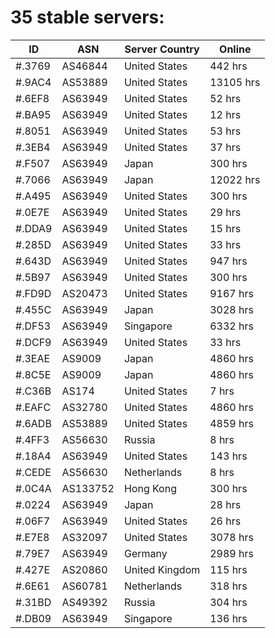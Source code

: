# 35 stable servers:

| ID | ASN | Server Country | Online |
| ------ | ------ | ------ | ------ |
| #.3769 | AS46844 | United States | 442 hrs |
| #.9AC4 | AS53889 | United States | 13105 hrs |
| #.6EF8 | AS63949 | United States | 52 hrs |
| #.BA95 | AS63949 | United States | 12 hrs |
| #.8051 | AS63949 | United States | 53 hrs |
| #.3EB4 | AS63949 | United States | 37 hrs |
| #.F507 | AS63949 | Japan | 300 hrs |
| #.7066 | AS63949 | Japan | 12022 hrs |
| #.A495 | AS63949 | United States | 300 hrs |
| #.0E7E | AS63949 | United States | 29 hrs |
| #.DDA9 | AS63949 | United States | 15 hrs |
| #.285D | AS63949 | United States | 33 hrs |
| #.643D | AS63949 | United States | 947 hrs |
| #.5B97 | AS63949 | United States | 300 hrs |
| #.FD9D | AS20473 | United States | 9167 hrs |
| #.455C | AS63949 | Japan | 3028 hrs |
| #.DF53 | AS63949 | Singapore | 6332 hrs |
| #.DCF9 | AS63949 | United States | 33 hrs |
| #.3EAE | AS9009 | Japan | 4860 hrs |
| #.8C5E | AS9009 | Japan | 4860 hrs |
| #.C36B | AS174 | United States | 7 hrs |
| #.EAFC | AS32780 | United States | 4860 hrs |
| #.6ADB | AS53889 | United States | 4859 hrs |
| #.4FF3 | AS56630 | Russia | 8 hrs |
| #.18A4 | AS63949 | United States | 143 hrs |
| #.CEDE | AS56630 | Netherlands | 8 hrs |
| #.0C4A | AS133752 | Hong Kong | 300 hrs |
| #.0224 | AS63949 | Japan | 28 hrs |
| #.06F7 | AS63949 | United States | 26 hrs |
| #.E7E8 | AS32097 | United States | 3078 hrs |
| #.79E7 | AS63949 | Germany | 2989 hrs |
| #.427E | AS20860 | United Kingdom | 115 hrs |
| #.6E61 | AS60781 | Netherlands | 318 hrs |
| #.31BD | AS49392 | Russia | 304 hrs |
| #.DB09 | AS63949 | Singapore | 136 hrs |

